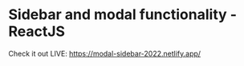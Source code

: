 # Sidebar and modal functionality - ReactJS

Check it out LIVE: https://modal-sidebar-2022.netlify.app/
